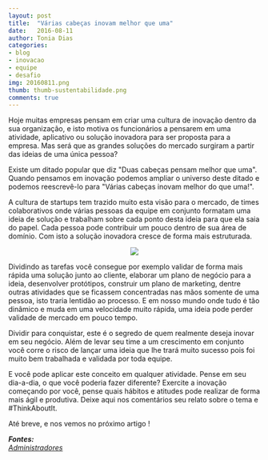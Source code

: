 ```yaml
---
layout: post
title:  "Várias cabeças inovam melhor que uma"
date:   2016-08-11
author: Tonia Dias
categories: 
- blog
- inovacao
- equipe
- desafio
img: 20160811.png
thumb: thumb-sustentabilidade.png
comments: true
---
```


Hoje muitas empresas pensam em criar uma cultura de inovação dentro da sua organização, e isto motiva os funcionários a pensarem em uma atividade, aplicativo ou solução inovadora para ser proposta para a empresa. Mas será que as grandes soluções do mercado surgiram a partir das ideias de uma única pessoa?<!--more-->

Existe um ditado popular que diz "Duas cabeças pensam melhor que uma". Quando pensamos em inovação podemos ampliar o universo deste ditado e podemos reescrevê-lo para "Várias cabeças inovam melhor do que uma!".

A cultura de startups tem trazido muito esta visão para o mercado, de times colaborativos onde várias pessoas da equipe em conjunto formatam uma ideia de solução e trabalham sobre cada ponto desta ideia para que ela saia do papel. Cada pessoa pode contribuir um pouco dentro de sua área de domínio. Com isto a solução inovadora cresce de forma mais estruturada.

<p align="center">
  <img src="http://imguol.com/c/entretenimento/2014/08/08/trabalho-equipe-1407501902976_956x500.jpg" />
</p>

Dividindo as tarefas você consegue por exemplo validar de forma mais rápida uma solução junto ao cliente, elaborar um plano de negócio para a ideia, desenvolver protótipos, construir um plano de marketing, dentre outras atividades que se ficassem concentradas nas mãos somente de uma pessoa, isto traria lentidão ao processo. E em nosso mundo onde tudo é tão dinâmico e muda em uma velocidade muito rápida, uma ideia pode perder validade de mercado em pouco tempo.

Dividir para conquistar, este é o segredo de quem realmente deseja inovar em seu negócio. Além de levar seu time a um crescimento em conjunto você corre o risco de lançar uma ideia que lhe trará muito sucesso pois foi muito bem trabalhada e validada por toda equipe.

E você pode aplicar este conceito em qualquer atividade. Pense em seu dia-a-dia, o que você poderia fazer diferente? Exercite a inovação começando por você, pense quais hábitos e atitudes pode realizar de forma mais ágil e produtiva. Deixe aqui nos comentários seu relato sobre o tema e #ThinkAboutIt.

Até breve, e nos vemos no próximo artigo !

<i>
	<b>Fontes: </b><br/>
	<a href="http://www.administradores.com.br/noticias/negocios/varias-cabecas-pensam-muito-melhor-que-uma/111961/">Administradores</a><br/>
</i>